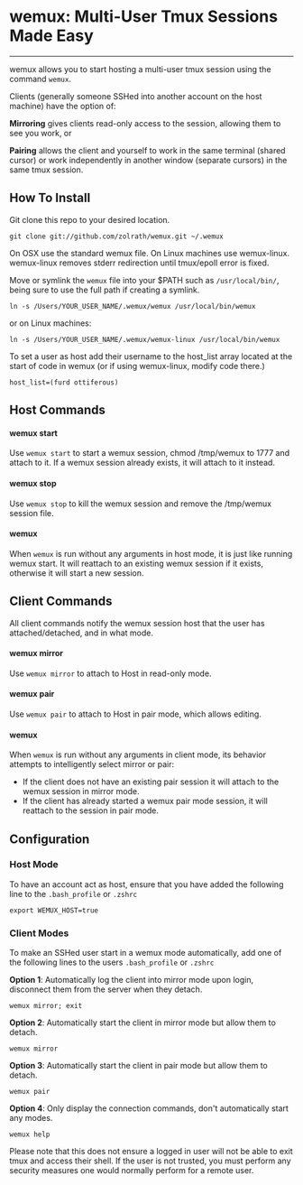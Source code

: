 # wemux: Multi-User Tmux Sessions Made Easy
********************************************************************************

wemux allows you to start hosting a multi-user tmux session using the command
`wemux`.

Clients (generally someone SSHed into another account on the host machine) have
the option of:

**Mirroring** gives clients read-only access to the session, allowing them to
see you work, or

**Pairing** allows the client and yourself to work in the same terminal (shared
    cursor) or work independently in another window (separate cursors) in the
    same tmux session.

## How To Install
  Git clone this repo to your desired location.

    git clone git://github.com/zolrath/wemux.git ~/.wemux

  On OSX use the standard wemux file. On Linux machines use wemux-linux.
  wemux-linux removes stderr redirection until tmux/epoll error is fixed.

  Move or symlink the `wemux` file into your $PATH such as `/usr/local/bin/`,
  being sure to use the full path if creating a symlink.

    ln -s /Users/YOUR_USER_NAME/.wemux/wemux /usr/local/bin/wemux

  or on Linux machines:

    ln -s /Users/YOUR_USER_NAME/.wemux/wemux-linux /usr/local/bin/wemux

  To set a user as host add their username to the host_list array located at the
  start of code in wemux (or if using wemux-linux, modify code there.)

    host_list=(furd ottiferous)


## Host Commands
#### wemux start
  Use `wemux start` to start a wemux session, chmod /tmp/wemux to 1777 and
  attach to it.  If a wemux session already exists, it will attach to it
  instead.
#### wemux stop
  Use `wemux stop` to kill the wemux session and remove the /tmp/wemux session
  file.
#### wemux
  When `wemux` is run without any arguments in host mode, it is just like
  running wemux start.  It will reattach to an existing wemux session if it
  exists, otherwise it will start a new session.

## Client Commands
  All client commands notify the wemux session host that the user has
  attached/detached, and in what mode.
#### wemux mirror
  Use `wemux mirror` to attach to Host in read-only mode.
#### wemux pair
  Use `wemux pair` to attach to Host in pair mode, which allows editing.
#### wemux
  When `wemux` is run without any arguments in client mode, its behavior
  attempts to intelligently select mirror or pair:

  * If the client does not have an existing pair session it will attach to the
  wemux session in mirror mode.
  * If the client has already started a wemux pair mode session, it will
  reattach to the session in pair mode.

## Configuration
### Host Mode
To have an account act as host, ensure that you have added the following line
to the `.bash_profile` or `.zshrc`

    export WEMUX_HOST=true

### Client Modes

To make an SSHed user start in a wemux mode automatically, add one of the
following lines to the users `.bash_profile` or `.zshrc`

**Option 1**: Automatically log the client into mirror mode upon login,
  disconnect them from the server when they detach.

    wemux mirror; exit

**Option 2**: Automatically start the client in mirror mode but allow them to
detach.

    wemux mirror

**Option 3**: Automatically start the client in pair mode but allow them to
detach.

    wemux pair

**Option 4**: Only display the connection commands, don't automatically start
any modes.

    wemux help

Please note that this does not ensure a logged in user will not be able to exit
tmux and access their shell. If the user is not trusted, you must perform any
security measures one would normally perform for a remote user.
